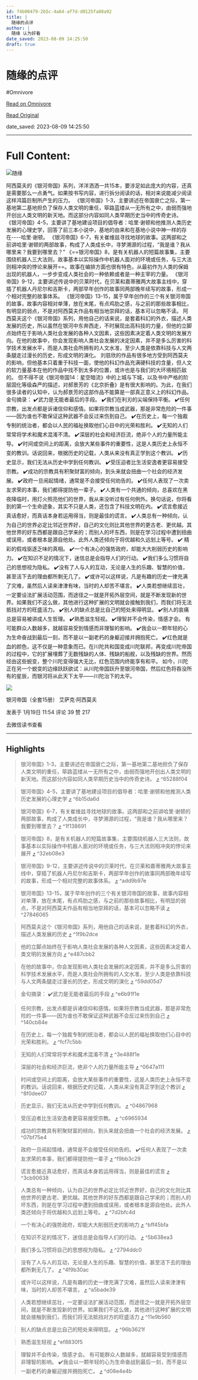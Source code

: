 ```yaml
---
id: f4b00479-2b5c-4a64-af7d-d0125fa08a92
title: |
  随缘的点评
author: |
  随缘 认为好看
date_saved: 2023-08-09 14:25:50
draft: true
---
```


# 随缘的点评
#Omnivore

[Read on Omnivore](https://omnivore.app/me/https-weread-qq-com-review-detail-reviewid-72704073-7-fn-z-1-vz--189db8c371d)

[Read Original](https://weread.qq.com/review-detail?reviewid=72704073_7FnZ1VZHd&type=4)

date_saved: 2023-08-09 14:25:50


--- 

# Full Content: 

![随缘](https://proxy-prod.omnivore-image-cache.app/0x0,sNt8fCKVJC-SlcL7lxDKNeG-tfIqfOlj_0esb2NWwIxs/https://wx.qlogo.cn/mmhead/Q3auHgzwzM6ibuicWAFbfR4ueoHbgJqUlk3j6x3P4v02X505RZ5dwMEA/46)

阿西莫夫的《银河帝国》系列，洋洋洒洒一共15本，要涉足如此庞大的内容，还真是需要那么一点勇气。如果按书写内容，进行拆分阅读的话，相对来说能减少阅读这样鸿篇巨制所产生的压力。 《银河帝国》1-3，主要讲述在帝国衰亡之际，第一基地第二基地担负了保存人类文明的重任，筚路蓝缕从一无所有之中，由弱而强地开创出人类文明的新天地。而这部分内容如同人类早期历史当中的传奇史诗。 《银河帝国》4-5，主要讲了基地建设项目的倡导者：哈里·谢顿和他推测人类历史发展的心理史学，回答了前三本小说中，基地的由来和在基地小说中神一样的存在----哈里·谢顿。 《银河帝国》6-7，有关崔维兹寻找地球的故事。这两部和之前讲哈里·谢顿的两部故事，构成了人类成长中，寻梦溯源的过程，“我是谁？我从哪里来？我要到哪里去？” 《==银河帝国》8，是有关机器人的短篇故事集，主要围绕机器人三大法则，故事基本以实际操作中机器人面对的环境或任务，与三大法则相冲突的悖论来展开==。故事在编排方面也很有特色，从最初作为人类的保姆出现的机器人，一步步变成人类社会的一种依赖或者是一种主宰的力量。 《银河帝国》9-12，主要讲述传说中的贝莱时代，在贝莱和嘉蒂雅两大故事主线中，穿插了机器人丹尼尔和吉斯卡，两部早年创作的故事同两部晚年续写的故事，形成一个相对完整的故事体系。 《银河帝国》13-15，属于早年创作的三个有关银河帝国的故事，故事内容相对单薄，放在末尾，有点鸡肋之感，与之前的那些故事相比，有明显的弱点，不是对阿西莫夫作品有相当地崇拜的话，基本可以忽略不读。 阿西莫夫这个《银河帝国》系列，用他自己的话来说，是套着科幻的外衣，描述人类发展的历史，所以虽然在银河中东奔西走，不时展现出高科技的力量，但他的立脚点始终在于影响人类社会发展的各种人文因素，这些因素决定着人类文明的发展方向。在他的故事中，你会发现影响人类社会发展的决定因素，并不是多么厉害的科学技术发展水平，而是人类社会所拥有的人文水准，至少人类是依靠科技与人文两条腿走过漫长的历史，形成文明的演化。 刘慈欣的作品有很多地方受到阿西莫夫的影响，但他基本只着重于科技一面，使他的科幻作品充满硬科技的含量，但人文的软力量基本在他的作品中找不到太多的位置，或许也是与我们的大环境相匹敌的。 但不得不说《银河帝国14：星空暗流》中的上城与下城，以及书中严格的阶层固化等级森严的描述，对郝景芳的《北京折叠》是有很大影响的。为此，在我们很多读者的认知中，认为郝景芳的这部作品不能算是一部真正意义上的科幻作品。 金句摘录： ✔️武力是无能者最后的手段。 ✔️我们在利刃的尖端保持平衡。 ✔️任何宗教，出发点都是诉诸信仰和感情。如果将宗教当成武器，那是非常危险的一件事——因为谁也不敢保证这种武器不会反过来伤到自己。 ✔️在历史上，每一个独裁专制的统治者，都会以人民的福祉换取他们心目中的光荣和胜利。 ✔️无知的人们常常将学术和魔术混淆不清。 ✔️深层的社会和经济巨流，绝非个人的力量所能主导。 ✔️时间或空间上的距离，会放大某些事件的重要性，这是人类历史上永恒不变的教训。话说回来，根据历史的记载，人类从来没有真正学到这个教训。 ✔️历史显示，我们无法从历史中学到任何教训。 ✔️受压迫者比生活安逸者更容易接受宗教。 ✔️成功的宗教具有积聚财富的倾向，到头来就会扭曲一个社会的经济发展。 ✔️政府一旦闹起情绪，通常是不会接受任何劝告的。 ✔️任何人表现了一次卖友求荣的本事，我们都得提防他一辈子。 ✔️人类有一个共通的倾向，总喜欢在黑夜降临时，用灯火照亮他们的世界，我从来没听过有任何例外。换句话说，你将看到的第一个生命迹象，其实不只是人类，还包含了科技文明在内。 ✔️谎言愈接近真话愈好，而真话本身若运用得当，则是最佳的谎言。 ✔️人类总有一种倾向，认为自己的世界必定比邻近世界好，自己的文化则比其他世界的更古老、更优越。其他世界的好东西都是跟自己学来的；而别人的坏东西，则是在学习过程中遭到扭曲或误用，或者根本是源自他处。此外人类还倾向于将优越和久远划上等号。 ✔️ 精彩的假戏驱逐乏味的真相。 ✔️一个有决心的强势政府，却能大大削弱历史的影响力。 ✔️在知识不足的情况下，迷信总是会指导人们的行动。 ✔️我们多么习惯将自己的思想视为隐私。 ✔️没有了人与人的互动，无论是人生的乐趣、智慧的价值，甚至活下去的理由都所剩无几了。 ✔️或许可以这样说，凡是有趣的历史一律充满了灾难，虽然后人读来津津有味，当时的人却苦不堪言。 ✔️人类若想继续茁壮，一定要设法扩展活动范围，而途径之一就是开拓外层空间，就是不断发现新的世界。如果我们不这么做，其他进行这种扩展的文明就会接触到我们，而我们将无法抵挡对方的旺盛活力。 ✔️别人的缺点总是比自己的短处来得明显。 ✔️别人的哀痛总是容易被讲成人生哲理。 ✔️熟悉滋生轻视。 ✔️理智并不会传染，情感才会。 有可能群众人数越多，就越容易受到情感而非理智的影响。 ✔️我会以一颗年轻的心为生命奋战到最后一刻，而不是以一副老朽的身躯迎接并拥抱死亡。 ✔️红色就是血的颜色，这不仅是一种意象而已。在川陀共和国变成川陀联邦，再变成川陀帝国的过程中，它的扩展埋葬了无数残缺的人体、残缺的船舰，以及残缺的世界。然而经由这些蜕变，整个川陀变得强大无比，红色范围内终能享有和平。 如今，川陀正在另一个蜕变的边缘跃跃欲试：从川陀帝国跃升至银河帝国，然后红色将吞没所有的星辰，而银河将从此天下太平——川陀治下的太平。

![](https://proxy-prod.omnivore-image-cache.app/0x0,spVMp5DGmNaCSC35g4KPJ1M6rfSpYHVORS_3aqb9cEuA/https://weread-1258476243.file.myqcloud.com/weread/cover/16/YueWen_860996/s_YueWen_860996.jpg)

银河帝国（全套15册） 艾萨克·阿西莫夫

 发表于 1月19日 11:54 评论 39 赞 217

 去微信读书查看

---

## Highlights

> 银河帝国》1-3，主要讲述在帝国衰亡之际，第一基地第二基地担负了保存人类文明的重任，筚路蓝缕从一无所有之中，由弱而强地开创出人类文明的新天地。而这部分内容如同人类早期历史当中的传奇史诗。 [⤴️](https://omnivore.app/me/https-weread-qq-com-review-detail-reviewid-72704073-7-fn-z-1-vz--189db8c371d#65288f04-99ae-44cc-85ca-402c6a4e6f0d)  ^65288f04

> 银河帝国》4-5，主要讲了基地建设项目的倡导者：哈里·谢顿和他推测人类历史发展的心理史学 [⤴️](https://omnivore.app/me/https-weread-qq-com-review-detail-reviewid-72704073-7-fn-z-1-vz--189db8c371d#6b15da6d-0785-4cd1-8d5e-e6c64f64c821)  ^6b15da6d

> 银河帝国》6-7，有关崔维兹寻找地球的故事。这两部和之前讲哈里·谢顿的两部故事，构成了人类成长中，寻梦溯源的过程，“我是谁？我从哪里来？我要到哪里去？ [⤴️](https://omnivore.app/me/https-weread-qq-com-review-detail-reviewid-72704073-7-fn-z-1-vz--189db8c371d#1f138691-f79f-44e1-8a97-97be8008badc)  ^1f138691

> 银河帝国》8，是有关机器人的短篇故事集，主要围绕机器人三大法则，故事基本以实际操作中机器人面对的环境或任务，与三大法则相冲突的悖论来展开 [⤴️](https://omnivore.app/me/https-weread-qq-com-review-detail-reviewid-72704073-7-fn-z-1-vz--189db8c371d#32eb08e3-e0aa-4eb7-9e3a-bc84b31ac89a)  ^32eb08e3

> 银河帝国》9-12，主要讲述传说中的贝莱时代，在贝莱和嘉蒂雅两大故事主线中，穿插了机器人丹尼尔和吉斯卡，两部早年创作的故事同两部晚年续写的故事，形成一个相对完整的故事体系。 [⤴️](https://omnivore.app/me/https-weread-qq-com-review-detail-reviewid-72704073-7-fn-z-1-vz--189db8c371d#add9b97e-e563-4d92-9bc7-9390eaba4271)  ^add9b97e

> 银河帝国》13-15，属于早年创作的三个有关银河帝国的故事，故事内容相对单薄，放在末尾，有点鸡肋之感，与之前的那些故事相比，有明显的弱点，不是对阿西莫夫作品有相当地崇拜的话，基本可以忽略不读 [⤴️](https://omnivore.app/me/https-weread-qq-com-review-detail-reviewid-72704073-7-fn-z-1-vz--189db8c371d#27846065-ac69-4f64-a902-73197d58db95)  ^27846065

> 阿西莫夫这个《银河帝国》系列，用他自己的话来说，是套着科幻的外衣，描述人类发展的历史 [⤴️](https://omnivore.app/me/https-weread-qq-com-review-detail-reviewid-72704073-7-fn-z-1-vz--189db8c371d#1f9b2dce-b3db-48b9-bc05-58f47ba0b94a)  ^1f9b2dce

> 他的立脚点始终在于影响人类社会发展的各种人文因素，这些因素决定着人类文明的发展方向 [⤴️](https://omnivore.app/me/https-weread-qq-com-review-detail-reviewid-72704073-7-fn-z-1-vz--189db8c371d#e487cbb2-af48-48e8-b124-70ff589dccfd)  ^e487cbb2

> 在他的故事中，你会发现影响人类社会发展的决定因素，并不是多么厉害的科学技术发展水平，而是人类社会所拥有的人文水准，至少人类是依靠科技与人文两条腿走过漫长的历史，形成文明的演化 [⤴️](https://omnivore.app/me/https-weread-qq-com-review-detail-reviewid-72704073-7-fn-z-1-vz--189db8c371d#59dd05d7-272d-4169-8cb7-e0b8589bda3b)  ^59dd05d7

> 金句摘录： ✔️武力是无能者最后的手段 [⤴️](https://omnivore.app/me/https-weread-qq-com-review-detail-reviewid-72704073-7-fn-z-1-vz--189db8c371d#e6b91f1e-aaeb-40e1-8f90-f44e7b975002)  ^e6b91f1e

> 任何宗教，出发点都是诉诸信仰和感情。如果将宗教当成武器，那是非常危险的一件事——因为谁也不敢保证这种武器不会反过来伤到自己 [⤴️](https://omnivore.app/me/https-weread-qq-com-review-detail-reviewid-72704073-7-fn-z-1-vz--189db8c371d#140cb84e-6399-48ad-9f19-c6aca628a26c)  ^140cb84e

> 在历史上，每一个独裁专制的统治者，都会以人民的福祉换取他们心目中的光荣和胜利。 [⤴️](https://omnivore.app/me/https-weread-qq-com-review-detail-reviewid-72704073-7-fn-z-1-vz--189db8c371d#fcf7c5bb-0889-465b-8534-a1bdcd36101b)  ^fcf7c5bb

> 无知的人们常常将学术和魔术混淆不清 [⤴️](https://omnivore.app/me/https-weread-qq-com-review-detail-reviewid-72704073-7-fn-z-1-vz--189db8c371d#3e488f1e-6b2c-415b-b083-02a382b502e4)  ^3e488f1e

> 深层的社会和经济巨流，绝非个人的力量所能主导 [⤴️](https://omnivore.app/me/https-weread-qq-com-review-detail-reviewid-72704073-7-fn-z-1-vz--189db8c371d#0647a111-c9f0-4a91-adfc-ce0cfce6eee4)  ^0647a111

> 时间或空间上的距离，会放大某些事件的重要性，这是人类历史上永恒不变的教训。话说回来，根据历史的记载，人类从来没有真正学到这个教训 [⤴️](https://omnivore.app/me/https-weread-qq-com-review-detail-reviewid-72704073-7-fn-z-1-vz--189db8c371d#8f0dee07-94fc-4534-925c-b88a80dd9dce)  ^8f0dee07

> 历史显示，我们无法从历史中学到任何教训。 [⤴️](https://omnivore.app/me/https-weread-qq-com-review-detail-reviewid-72704073-7-fn-z-1-vz--189db8c371d#04867968-d61a-4d1b-a3ab-b9c7360462e4)  ^04867968

> 受压迫者比生活安逸者更容易接受宗教。 [⤴️](https://omnivore.app/me/https-weread-qq-com-review-detail-reviewid-72704073-7-fn-z-1-vz--189db8c371d#c6965934-b0b2-4227-974a-af0649f79f72)  ^c6965934

> 成功的宗教具有积聚财富的倾向，到头来就会扭曲一个社会的经济发展。 [⤴️](https://omnivore.app/me/https-weread-qq-com-review-detail-reviewid-72704073-7-fn-z-1-vz--189db8c371d#07bf75e4-0b08-40d3-a316-40a5417e1a49)  ^07bf75e4

> 政府一旦闹起情绪，通常是不会接受任何劝告的。 ✔️任何人表现了一次卖友求荣的本事，我们都得提防他一辈子 [⤴️](https://omnivore.app/me/https-weread-qq-com-review-detail-reviewid-72704073-7-fn-z-1-vz--189db8c371d#f9bb3c29-04a2-47f8-b18f-46f485cb2f73)  ^f9bb3c29

> 谎言愈接近真话愈好，而真话本身若运用得当，则是最佳的谎言 [⤴️](https://omnivore.app/me/https-weread-qq-com-review-detail-reviewid-72704073-7-fn-z-1-vz--189db8c371d#3cb90638-9973-4ab0-86ed-f0e09468b0e6)  ^3cb90638

> 人类总有一种倾向，认为自己的世界必定比邻近世界好，自己的文化则比其他世界的更古老、更优越。其他世界的好东西都是跟自己学来的；而别人的坏东西，则是在学习过程中遭到扭曲或误用，或者根本是源自他处。此外人类还倾向于将优越和久远划上等号。 [⤴️](https://omnivore.app/me/https-weread-qq-com-review-detail-reviewid-72704073-7-fn-z-1-vz--189db8c371d#7d2bfc4d-8569-47be-95ff-d8443b0f1bfb)  ^7d2bfc4d

> 一个有决心的强势政府，却能大大削弱历史的影响力 [⤴️](https://omnivore.app/me/https-weread-qq-com-review-detail-reviewid-72704073-7-fn-z-1-vz--189db8c371d#bff45bfa-87eb-4364-b704-9b063830001f)  ^bff45bfa

> 在知识不足的情况下，迷信总是会指导人们的行动。 [⤴️](https://omnivore.app/me/https-weread-qq-com-review-detail-reviewid-72704073-7-fn-z-1-vz--189db8c371d#5b638ea3-69c6-4667-9f6f-040ea96f8c9d)  ^5b638ea3

> 我们多么习惯将自己的思想视为隐私。 [⤴️](https://omnivore.app/me/https-weread-qq-com-review-detail-reviewid-72704073-7-fn-z-1-vz--189db8c371d#2794ddc0-d177-46d7-ba2b-6c8e1f3eb357)  ^2794ddc0

> 没有了人与人的互动，无论是人生的乐趣、智慧的价值，甚至活下去的理由都所剩无几了。 [⤴️](https://omnivore.app/me/https-weread-qq-com-review-detail-reviewid-72704073-7-fn-z-1-vz--189db8c371d#4f9b30ac-8b65-4330-b039-cbe4b70bd400)  ^4f9b30ac

> 或许可以这样说，凡是有趣的历史一律充满了灾难，虽然后人读来津津有味，当时的人却苦不堪言。 [⤴️](https://omnivore.app/me/https-weread-qq-com-review-detail-reviewid-72704073-7-fn-z-1-vz--189db8c371d#a5bade39-b7c2-4fd6-bd9c-e53aac625c55)  ^a5bade39

> 人类若想继续茁壮，一定要设法扩展活动范围，而途径之一就是开拓外层空间，就是不断发现新的世界。如果我们不这么做，其他进行这种扩展的文明就会接触到我们，而我们将无法抵挡对方的旺盛活力 [⤴️](https://omnivore.app/me/https-weread-qq-com-review-detail-reviewid-72704073-7-fn-z-1-vz--189db8c371d#11e9b560-14a8-4db7-afc9-c926fa5a61a3)  ^11e9b560

> 别人的缺点总是比自己的短处来得明显。 [⤴️](https://omnivore.app/me/https-weread-qq-com-review-detail-reviewid-72704073-7-fn-z-1-vz--189db8c371d#96b3621f-a06c-4763-a9e9-f1890dd6019e)  ^96b3621f

> 熟悉滋生轻视 [⤴️](https://omnivore.app/me/https-weread-qq-com-review-detail-reviewid-72704073-7-fn-z-1-vz--189db8c371d#ef8830f5-3939-4b96-95e1-1114746a4387)  ^ef8830f5

> 理智并不会传染，情感才会。 有可能群众人数越多，就越容易受到情感而非理智的影响。 ✔️我会以一颗年轻的心为生命奋战到最后一刻，而不是以一副老朽的身躯迎接并拥抱死亡。 [⤴️](https://omnivore.app/me/https-weread-qq-com-review-detail-reviewid-72704073-7-fn-z-1-vz--189db8c371d#d08e4e4b-ba90-46f7-9d5b-4b048aa23e2d)  ^d08e4e4b

